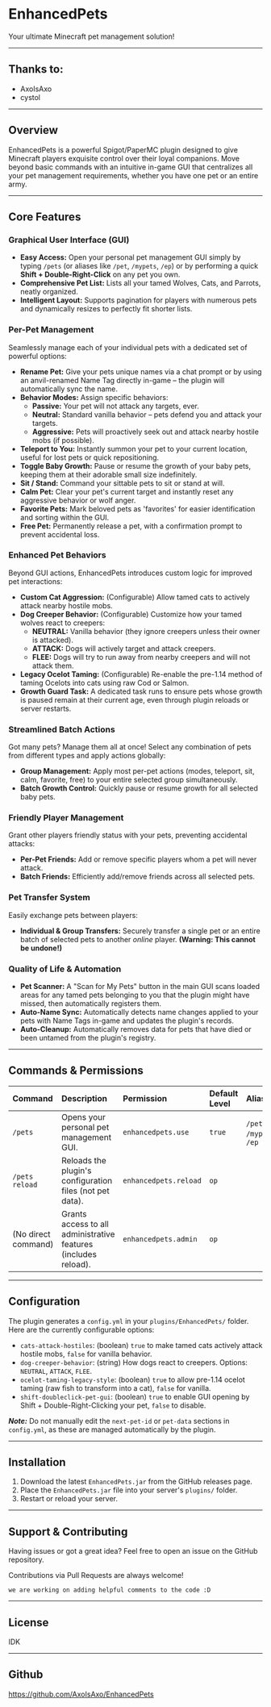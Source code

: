 # EnhancedPets

Your ultimate Minecraft pet management solution!

---

## Thanks to:

- AxoIsAxo
- cystol

---

## Overview

EnhancedPets is a powerful Spigot/PaperMC plugin designed to give Minecraft players exquisite control over their loyal companions. Move beyond basic commands with an intuitive in-game GUI that centralizes all your pet management requirements, whether you have one pet or an entire army.

---

## Core Features

### Graphical User Interface (GUI)

*   **Easy Access:** Open your personal pet management GUI simply by typing `/pets` (or aliases like `/pet`, `/mypets`, `/ep`) or by performing a quick **Shift + Double-Right-Click** on any pet you own.
*   **Comprehensive Pet List:** Lists all your tamed Wolves, Cats, and Parrots, neatly organized.
*   **Intelligent Layout:** Supports pagination for players with numerous pets and dynamically resizes to perfectly fit shorter lists.

### Per-Pet Management

Seamlessly manage each of your individual pets with a dedicated set of powerful options:

*   **Rename Pet:** Give your pets unique names via a chat prompt or by using an anvil-renamed Name Tag directly in-game – the plugin will automatically sync the name.
*   **Behavior Modes:** Assign specific behaviors:
    *   **Passive:** Your pet will not attack any targets, ever.
    *   **Neutral:** Standard vanilla behavior – pets defend you and attack your targets.
    *   **Aggressive:** Pets will proactively seek out and attack nearby hostile mobs (if possible).
*   **Teleport to You:** Instantly summon your pet to your current location, useful for lost pets or quick repositioning.
*   **Toggle Baby Growth:** Pause or resume the growth of your baby pets, keeping them at their adorable small size indefinitely.
*   **Sit / Stand:** Command your sittable pets to sit or stand at will.
*   **Calm Pet:** Clear your pet's current target and instantly reset any aggressive behavior or wolf anger.
*   **Favorite Pets:** Mark beloved pets as 'favorites' for easier identification and sorting within the GUI.
*   **Free Pet:** Permanently release a pet, with a confirmation prompt to prevent accidental loss.

### Enhanced Pet Behaviors

Beyond GUI actions, EnhancedPets introduces custom logic for improved pet interactions:

*   **Custom Cat Aggression:** (Configurable) Allow tamed cats to actively attack nearby hostile mobs.
*   **Dog Creeper Behavior:** (Configurable) Customize how your tamed wolves react to creepers:
    *   **NEUTRAL:** Vanilla behavior (they ignore creepers unless their owner is attacked).
    *   **ATTACK:** Dogs will actively target and attack creepers.
    *   **FLEE:** Dogs will try to run away from nearby creepers and will not attack them.
*   **Legacy Ocelot Taming:** (Configurable) Re-enable the pre-1.14 method of taming Ocelots into cats using raw Cod or Salmon.
*   **Growth Guard Task:** A dedicated task runs to ensure pets whose growth is paused remain at their current age, even through plugin reloads or server restarts.

### Streamlined Batch Actions

Got many pets? Manage them all at once! Select any combination of pets from different types and apply actions globally:

*   **Group Management:** Apply most per-pet actions (modes, teleport, sit, calm, favorite, free) to your entire selected group simultaneously.
*   **Batch Growth Control:** Quickly pause or resume growth for all selected baby pets.

### Friendly Player Management

Grant other players friendly status with your pets, preventing accidental attacks:

*   **Per-Pet Friends:** Add or remove specific players whom a pet will never attack.
*   **Batch Friends:** Efficiently add/remove friends across all selected pets.

### Pet Transfer System

Easily exchange pets between players:

*   **Individual & Group Transfers:** Securely transfer a single pet or an entire batch of selected pets to another *online* player. **(Warning: This cannot be undone!)**

### Quality of Life & Automation

*   **Pet Scanner:** A "Scan for My Pets" button in the main GUI scans loaded areas for any tamed pets belonging to you that the plugin might have missed, then automatically registers them.
*   **Auto-Name Sync:** Automatically detects name changes applied to your pets with Name Tags in-game and updates the plugin's records.
*   **Auto-Cleanup:** Automatically removes data for pets that have died or been untamed from the plugin's registry.

---

## Commands & Permissions

| Command              | Description                                                          | Permission             | Default Level | Aliases              |
| :------------------- | :------------------------------------------------------------------- | :--------------------- | :------------ | :------------------- |
| `/pets`              | Opens your personal pet management GUI.                              | `enhancedpets.use`     | `true`        | `/pet`, `/mypets`, `/ep` |
| `/pets reload`       | Reloads the plugin's configuration files (not pet data).             | `enhancedpets.reload`  | `op`          |                      |
| (No direct command)  | Grants access to all administrative features (includes reload).      | `enhancedpets.admin`   | `op`          |                      |

---

## Configuration

The plugin generates a `config.yml` in your `plugins/EnhancedPets/` folder. Here are the currently configurable options:

*   `cats-attack-hostiles`: (boolean) `true` to make tamed cats actively attack hostile mobs, `false` for vanilla behavior.
*   `dog-creeper-behavior`: (string) How dogs react to creepers. Options: `NEUTRAL`, `ATTACK`, `FLEE`.
*   `ocelot-taming-legacy-style`: (boolean) `true` to allow pre-1.14 ocelot taming (raw fish to transform into a cat), `false` for vanilla.
*   `shift-doubleclick-pet-gui`: (boolean) `true` to enable GUI opening by Shift + Double-Right-Clicking your pet, `false` to disable.

**_Note:_** Do not manually edit the `next-pet-id` or `pet-data` sections in `config.yml`, as these are managed automatically by the plugin.

---

## Installation

1.  Download the latest `EnhancedPets.jar` from the GitHub releases page.
2.  Place the `EnhancedPets.jar` file into your server's `plugins/` folder.
3.  Restart or reload your server.

---

## Support & Contributing

Having issues or got a great idea? Feel free to open an issue on the GitHub repository.

Contributions via Pull Requests are always welcome!

`we are working on adding helpful comments to the code :D`

---

## License

IDK

---

## Github
https://github.com/AxoIsAxo/EnhancedPets
